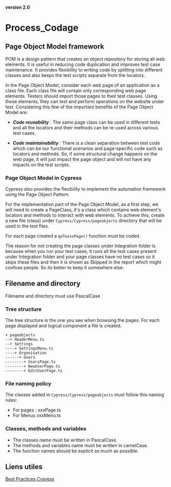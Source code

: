 #### version 2.0

# Process_Codage

## Page Object Model framework

POM is a design pattern that creates an object repository for storing all web elements. It is useful in reducing code duplication and improves test case maintenance. It provides flexibility to writing code by splitting into different classes and also keeps the test scripts separate from the locators.

In the Page Object Model, consider each web page of an application as a class file. Each class file will contain only corresponding web page elements. Testers should import those pages to their test classes. Using these elements, they can test and perform operations on the website under test. Considering this few of the important benefits of the Page Object Model are:<br/>

- **_Code reusability_** : The same page class can be used in different tests and all the locators and their methods can be re-used across various test cases.<br/>

- **_Code maintainability_** : There is a clean separation between test code which can be our functional scenarios and page-specific code such as locators and methods. So, if some structural change happens on the web page, it will just impact the page object and will not have any impacts on the test scripts.

### Page Object Model in Cypress

Cypress also provides the flexibility to implement the automation framework using the Page Object Pattern.

For the implementation part of the Page Object Model, as a first step, we will need to create a PageClass, it's a class which contains web element's locators and methods to interact with web elements.
To achieve this, create a new file (class) under `Cypress/Cypress/pageobjects` directory that will be used in the test files.

For each page created a `goToxxxPage()` function must be coded.

The reason for not creating the page classes under Integration folder is because when you run your test cases, it runs all the test cases present under Integration folder and your page classes have no test cases so it skips these files and then it is shown as Skipped in the report which might confuse people. So its better to keep it somewhere else.

## Filename and directory

Filename and directory must use PascalCase

### Tree structure

The tree structure is the one you see when browsing the pages. For each page displayed and logical component a file is created.

```Example:
+ pageobjects
--+ HeaderMenu.ts
--+ Settings
----+ SettingsMenu.ts
----+ Organisation
------+ Users
--------+ UsersPage.ts
--------+ NewUserPage.ts
--------+ EditUserPage.ts
```

### File naming policy

The classes added in `Cypress/Cypress/pageobjects` must follow this naming rules:

- For pages : xxxPage.ts
- For Menus xxxMenu.ts

### Classes, methods and variables

- The classes name must be written in PascalCase.
- The methods and variables name must be written in camelCase.
- The function names should be explicit as much as possible.

## Liens utiles

[Best Practices Cypress](https://docs.cypress.io/guides/references/best-practices#Organizing-Tests-Logging-In-Controlling-State)<br/>
[](https:)
